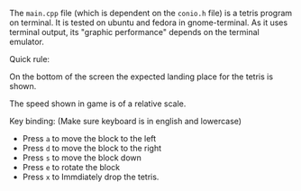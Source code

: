 The `main.cpp` file (which is dependent on the `conio.h` file) is a tetris program on terminal. 
It is tested on ubuntu and fedora in gnome-terminal. 
As it uses terminal output, its "graphic performance" depends on the terminal emulator.

Quick rule: 

On the bottom of the screen the expected landing place for the tetris is shown.

The speed shown in game is of a relative scale.

Key binding: (Make sure keyboard is in english and lowercase)
- Press `a` to move the block to the left
- Press `d` to move the block to the right
- Press `s` to move the block down
- Press `e` to rotate the block
- Press `x` to Immdiately drop the tetris.

